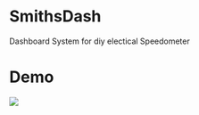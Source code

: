 # SmithsDash
Dashboard System for diy electical Speedometer

# Demo
![]([https://github.com/Your_Repository_Name/Your_GIF_Name.gif](https://github.com/bripon76/SmithsDash/blob/main/Demo/SmithsDashAnimation.gif))

